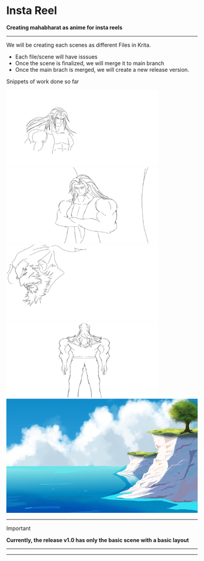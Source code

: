 # Insta Reel

**Creating mahabharat as anime for insta reels**

----
We will be creating each scenes as different Files in Krita.
- Each file/scene will have isssues
- Once the scene is finalized, we will merge it to main branch
- Once the main brach is merged, we will create a new release version.

Snippets of work done so far

<img src="https://github.com/sivaganesh123/Art/blob/Characters/Duryodhan.png" height=200 width=400/><img src="https://github.com/sivaganesh123/Art/blob/Scene3/Scene2.png" height=200 width=400/><img src ="https://github.com/sivaganesh123/Art/blob/Characters/shakuni.png" height=200 width=400/><img src="https://github.com/sivaganesh123/Art/blob/Scene3/3.png" height=200 width=400/><img src="https://github.com/sivaganesh123/Art/blob/Scene1/template.png" height=300 width=600/> 

---  
> [!Important]
> **Currently, the release v1.0 has only the basic scene with a basic layout**
---
----
      
